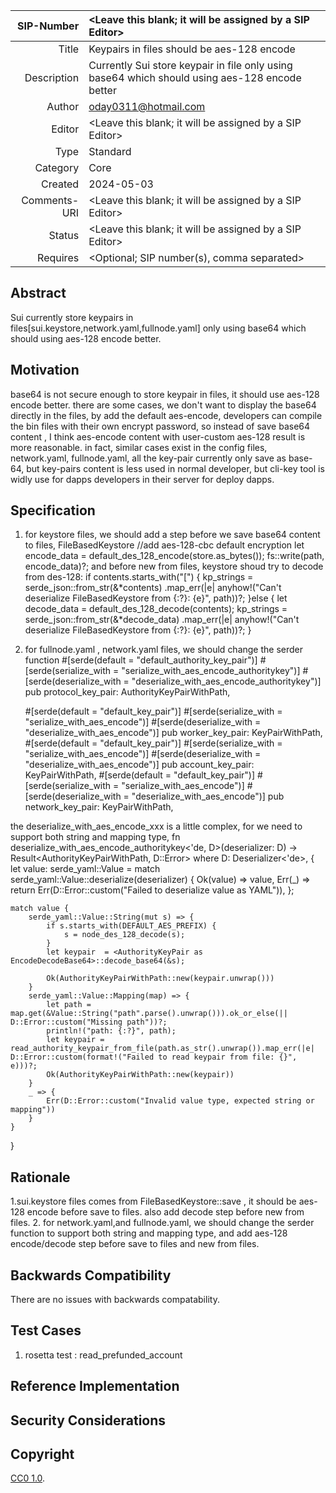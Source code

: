 | SIP-Number          | <Leave this blank; it will be assigned by a SIP Editor>                                        |
| ---:                |:-----------------------------------------------------------------------------------------------|
| Title               | Keypairs in files should be aes-128 encode                                                     |
| Description         | Currently Sui store keypair in file only using base64 which should using aes-128 encode better |
| Author              | oday0311@hotmail.com                                                                           |
| Editor              | <Leave this blank; it will be assigned by a SIP Editor>                                        |
| Type                | Standard                                                                                       |
| Category            | Core                                                                                           |
| Created             | 2024-05-03                                                                                     |
| Comments-URI        | <Leave this blank; it will be assigned by a SIP Editor>                                        |
| Status              | <Leave this blank; it will be assigned by a SIP Editor>                                        |
| Requires            | <Optional; SIP number(s), comma separated>                                                     |

## Abstract

Sui currently store keypairs in files[sui.keystore,network.yaml,fullnode.yaml] only using base64 which should using aes-128 encode better.

## Motivation

base64 is not secure enough to store keypair in files, it should use aes-128 encode better.
there are some cases, we don't want to display the base64 directly in the files,
by add the default aes-encode, developers can compile the bin files with their own encrypt password, 
so instead of save base64 content , I think aes-encode content with user-custom aes-128 result is more reasonable. 
in fact, similar cases exist in the config files, network.yaml, fullnode.yaml, all the key-pair currently only save as base-64,
but key-pairs content is less used in normal developer, but cli-key tool is widly use for 
dapps developers in their server for deploy dapps.

## Specification
1. for keystore files, we should add a step before we save base64 content to files,
   FileBasedKeystore
         //add aes-128-cbc default encryption
         let encode_data = default_des_128_encode(store.as_bytes());
         fs::write(path, encode_data)?;
   and before new from files, keystore shoud try to decode from des-128:
           if contents.starts_with("[") {
                kp_strings = serde_json::from_str(&*contents)
             .map_err(|e| anyhow!("Can't deserialize FileBasedKeystore from {:?}: {e}", path))?;
            }else {
                let decode_data = default_des_128_decode(contents);
                kp_strings = serde_json::from_str(&*decode_data)
                    .map_err(|e| anyhow!("Can't deserialize FileBasedKeystore from {:?}: {e}", path))?;
            }
2. for fullnode.yaml , network.yaml files, we should change the serder function
   #[serde(default = "default_authority_key_pair")]
   #[serde(serialize_with = "serialize_with_aes_encode_authoritykey")]
   #[serde(deserialize_with = "deserialize_with_aes_encode_authoritykey")]
   pub protocol_key_pair: AuthorityKeyPairWithPath,

   #[serde(default = "default_key_pair")]
   #[serde(serialize_with = "serialize_with_aes_encode")]
   #[serde(deserialize_with = "deserialize_with_aes_encode")]
   pub worker_key_pair: KeyPairWithPath,
   #[serde(default = "default_key_pair")]
   #[serde(serialize_with = "serialize_with_aes_encode")]
   #[serde(deserialize_with = "deserialize_with_aes_encode")]
   pub account_key_pair: KeyPairWithPath,
   #[serde(default = "default_key_pair")]
   #[serde(serialize_with = "serialize_with_aes_encode")]
   #[serde(deserialize_with = "deserialize_with_aes_encode")]
   pub network_key_pair: KeyPairWithPath,
 
  the deserialize_with_aes_encode_xxx is a little complex, for we need to support both string and mapping type,
  fn deserialize_with_aes_encode_authoritykey<'de, D>(deserializer: D) -> Result<AuthorityKeyPairWithPath, D::Error>
  where
  D: Deserializer<'de>,
  {
  let value: serde_yaml::Value = match serde_yaml::Value::deserialize(deserializer) {
  Ok(value) => value,
  Err(_) => return Err(D::Error::custom("Failed to deserialize value as YAML")),
  };

    match value {
        serde_yaml::Value::String(mut s) => {
            if s.starts_with(DEFAULT_AES_PREFIX) {
                s = node_des_128_decode(s);
            }
            let keypair  = <AuthorityKeyPair as EncodeDecodeBase64>::decode_base64(&s);

            Ok(AuthorityKeyPairWithPath::new(keypair.unwrap()))
        }
        serde_yaml::Value::Mapping(map) => {
            let path = map.get(&Value::String("path".parse().unwrap())).ok_or_else(|| D::Error::custom("Missing path"))?;
            println!("path: {:?}", path);
            let keypair = read_authority_keypair_from_file(path.as_str().unwrap()).map_err(|e| D::Error::custom(format!("Failed to read keypair from file: {}", e)))?;
            Ok(AuthorityKeyPairWithPath::new(keypair))
        }
        _ => {
            Err(D::Error::custom("Invalid value type, expected string or mapping"))
        }
    }


}


## Rationale
1.sui.keystore files comes from FileBasedKeystore::save , it should be aes-128 encode before save to files. also add decode step before new from files.
2. for network.yaml,and fullnode.yaml, we should change the serder function to support both string and mapping type,
and add aes-128 encode/decode step before save to files and new from files.



## Backwards Compatibility

There are no issues with backwards compatability.



## Test Cases

1. rosetta test : read_prefunded_account

## Reference Implementation



## Security Considerations



## Copyright
[CC0 1.0](../LICENSE.md).

